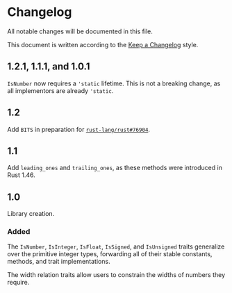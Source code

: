 # Changelog

All notable changes will be documented in this file.

This document is written according to the [Keep a Changelog][kac] style.

## 1.2.1, 1.1.1, and 1.0.1

`IsNumber` now requires a `'static` lifetime. This is not a breaking change, as
all implementors are already `'static`.

## 1.2

Add `BITS` in preparation for [`rust-lang/rust#76904`].

## 1.1

Add `leading_ones` and `trailing_ones`, as these methods were introduced in Rust
1.46.

## 1.0

Library creation.

### Added

The `IsNumber`, `IsInteger`, `IsFloat`, `IsSigned`, and `IsUnsigned` traits
generalize over the primitive integer types, forwarding all of their stable
constants, methods, and trait implementations.

The width relation traits allow users to constrain the widths of numbers they
require.

[kac]: //keepachangelog.com/en/1.0.0/
[`rust-lang/rust#76904`]: https://github.com/rust-lang/rust/issues/76904
